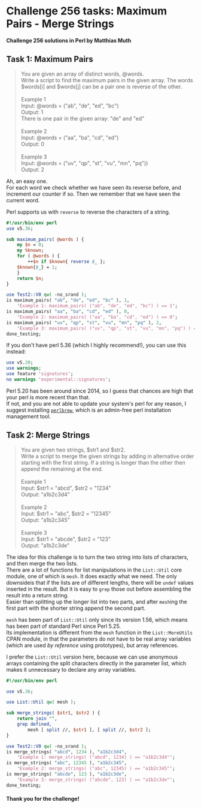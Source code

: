# Challenge 256 tasks: Maximum Pairs - Merge Strings
**Challenge 256 solutions in Perl by Matthias Muth**

## Task 1: Maximum Pairs

> You are given an array of distinct words, @words.<br/>
> Write a script to find the maximum pairs in the given array. The words $words[i] and $words[j] can be a pair one is reverse of the other.<br/>
> <br/>
> Example 1<br/>
> Input: @words = ("ab", "de", "ed", "bc")<br/>
> Output: 1<br/>
> There is one pair in the given array: "de" and "ed"<br/>
> <br/>
> Example 2<br/>
> Input: @words = ("aa", "ba", "cd", "ed")<br/>
> Output: 0<br/>
> <br/>
> Example 3<br/>
> Input: @words = ("uv", "qp", "st", "vu", "mn", "pq"))<br/>
> Output: 2<br/>

Ah, an easy one.<br/>
For each word we check whether we have seen its reverse before, and increment
our counter if so. Then we remember that we have seen the current word.

Perl supports us with `reverse` to reverse the characters of a string.

```perl
#!/usr/bin/env perl
use v5.36;

sub maximum_pairs( @words ) {
    my $n = 0;
    my %known;
    for ( @words ) {
        ++$n if $known{ reverse $_ };
	$known{$_} = 1;
    }
    return $n;
}

use Test2::V0 qw( -no_srand );
is maximum_pairs( "ab", "de", "ed", "bc" ), 1,
    'Example 1: maximum_pairs( ("ab", "de", "ed", "bc") ) == 1';
is maximum_pairs( "aa", "ba", "cd", "ed" ), 0,
    'Example 2: maximum_pairs( ("aa", "ba", "cd", "ed") ) == 0';
is maximum_pairs( "uv", "qp", "st", "vu", "mn", "pq" ), 2,
    'Example 3: maximum_pairs( ("uv", "qp", "st", "vu", "mn", "pq") ) == 2';
done_testing;
```

If you don't have perl 5.36 (which I highly recommend!), you can use this
instead: 
```perl
use v5.20;
use warnings;
use feature 'signatures';
no warnings 'experimental::signatures';
```
Perl 5.20 has been around since 2014, so I guess that chances are high
that your perl is more recent than that.<br/>
If not, and you are not able to update your system's perl for any reason,
I suggest installing [`perlbrew`](https://perlbrew.pl),
which is an admin-free perl installation management tool.


## Task 2: Merge Strings

> You are given two strings, $str1 and $str2.<br/>
> Write a script to merge the given strings by adding in alternative order starting with the first string. If a string is longer than the other then append the remaining at the end.<br/>
> <br/>
> Example 1<br/>
> Input: $str1 = "abcd", $str2 = "1234"<br/>
> Output: "a1b2c3d4"<br/>
> <br/>
> Example 2<br/>
> Input: $str1 = "abc", $str2 = "12345"<br/>
> Output: "a1b2c345"<br/>
> <br/>
> Example 3<br/>
> Input: $str1 = "abcde", $str2 = "123"<br/>
> Output: "a1b2c3de"<br/>

The idea for this challenge is to turn the two string into lists of characters,
and then merge the two lists.<br/>
There are a lot of functions for list manipulations in the `List::Util` core
module, one of which is `mesh`. It does exactly what we need.
The only downsideis that if the lists are of different lengths, there will be
`undef` values inserted in the result. But it is easy to `grep` those out
before assembling the result into a return string.<br/>
Easier than splitting up the longer list into two parts, and after
`mesh`ing the first part with the shorter string append the second part.

`mesh` has been part of `List::Util` only since its version 1.56,
which means has been part of standard Perl since Perl 5.25.<br/>
Its implementation is different from the `mesh` function in the
`List::MoreUtils` CPAN module, in that the parameters do not have to be
real array variables (which are used *by reference* using prototypes),
but array references.

I prefer the `List::Util` version here,
because we can use anonymous arrays containing the split characters
directly in the parameter list,
which makes it unnecessary to declare any array variables.

```perl
#!/usr/bin/env perl

use v5.36;

use List::Util qw( mesh );

sub merge_strings( $str1, $str2 ) {
    return join "",
	grep defined,
	    mesh [ split //, $str1 ], [ split //, $str2 ];
}

use Test2::V0 qw( -no_srand );
is merge_strings( "abcd", 1234 ), "a1b2c3d4",
    'Example 1: merge_strings( ("abcd", 1234) ) == "a1b2c3d4"';
is merge_strings( "abc", 12345 ), "a1b2c345",
    'Example 2: merge_strings( ("abc", 12345) ) == "a1b2c345"';
is merge_strings( "abcde", 123 ), "a1b2c3de",
    'Example 3: merge_strings( ("abcde", 123) ) == "a1b2c3de"';
done_testing;
```

#### **Thank you for the challenge!**
